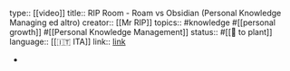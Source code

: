 type:: [[video]] 
title:: RIP Room - Roam vs Obsidian (Personal Knowledge Managing ed altro)
creator:: [[Mr RIP]] 
topics:: #knowledge #[[personal growth]] #[[Personal Knowledge Management]] 
status:: #[[🌿 to plant]]
language:: [[🇮🇹 ITA]] 
link:: [link](https://www.youtube.com/live/cD2rQM2QP9w?feature=share)

-